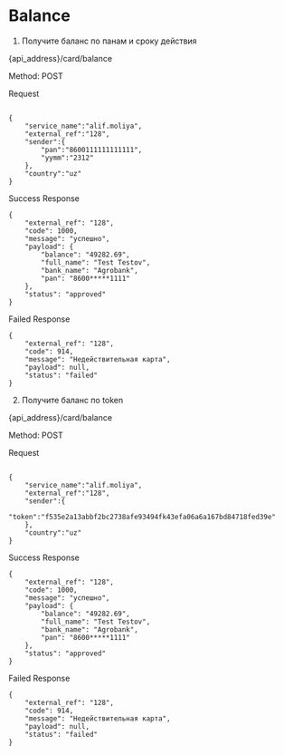 # Balance

1. Получите баланс по панам и сроку действия

{api_address}/card/balance

Method: POST

Request

```

{
    "service_name":"alif.moliya",
    "external_ref":"128",
    "sender":{
        "pan":"8600111111111111",
        "yymm":"2312"
    },
    "country":"uz"
}

```

Success Response

```
{
    "external_ref": "128",
    "code": 1000,
    "message": "успешно",
    "payload": {
        "balance": "49282.69",
        "full_name": "Test Testov",
        "bank_name": "Agrobank",
        "pan": "8600*****1111"
    },
    "status": "approved"
}

```

Failed Response

```
{
    "external_ref": "128",
    "code": 914,
    "message": "Недействительная карта",
    "payload": null,
    "status": "failed"
}

```


2. Получите баланс по token

{api_address}/card/balance

Method: POST

Request

```

{
    "service_name":"alif.moliya",
    "external_ref":"128",
    "sender":{
        "token":"f535e2a13abbf2bc2738afe93494fk43efa06a6a167bd84718fed39e"
    },
    "country":"uz"
}

```

Success Response

```
{
    "external_ref": "128",
    "code": 1000,
    "message": "успешно",
    "payload": {
        "balance": "49282.69",
        "full_name": "Test Testov",
        "bank_name": "Agrobank",
        "pan": "8600*****1111"
    },
    "status": "approved"
}

```

Failed Response

```
{
    "external_ref": "128",
    "code": 914,
    "message": "Недействительная карта",
    "payload": null,
    "status": "failed"
}

```

